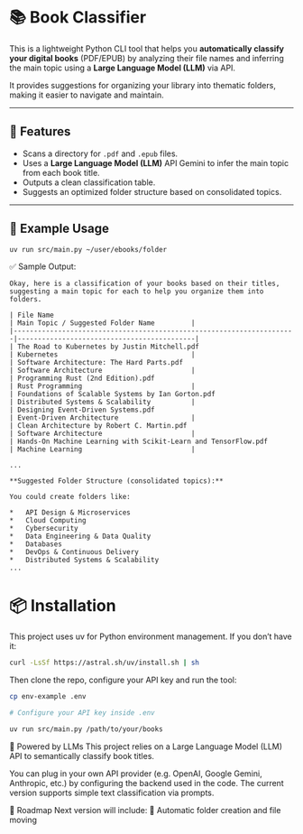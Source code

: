 # 📚 Book Classifier

This is a lightweight Python CLI tool that helps you **automatically classify your digital books** (PDF/EPUB) by analyzing their file names and inferring the main topic using a **Large Language Model (LLM)** via API.

It provides suggestions for organizing your library into thematic folders, making it easier to navigate and maintain.

---

## 🚀 Features

- Scans a directory for `.pdf` and `.epub` files.
- Uses a **Large Language Model (LLM)** API Gemini to infer the main topic from each book title.
- Outputs a clean classification table.
- Suggests an optimized folder structure based on consolidated topics.

---

## 🧪 Example Usage

```bash
uv run src/main.py ~/user/ebooks/folder
```

✅ Sample Output:

```
Okay, here is a classification of your books based on their titles, suggesting a main topic for each to help you organize them into folders.

| File Name                                                             | Main Topic / Suggested Folder Name         |
|----------------------------------------------------------------------|--------------------------------------------|
| The Road to Kubernetes by Justin Mitchell.pdf                        | Kubernetes                                 |
| Software Architecture: The Hard Parts.pdf                            | Software Architecture                      |
| Programming Rust (2nd Edition).pdf                                   | Rust Programming                           |
| Foundations of Scalable Systems by Ian Gorton.pdf                    | Distributed Systems & Scalability          |
| Designing Event-Driven Systems.pdf                                   | Event-Driven Architecture                  |
| Clean Architecture by Robert C. Martin.pdf                           | Software Architecture                      |
| Hands-On Machine Learning with Scikit-Learn and TensorFlow.pdf       | Machine Learning                           |

...

**Suggested Folder Structure (consolidated topics):**

You could create folders like:

*   API Design & Microservices
*   Cloud Computing
*   Cybersecurity
*   Data Engineering & Data Quality
*   Databases
*   DevOps & Continuous Delivery
*   Distributed Systems & Scalability
...
```

# 📦 Installation

This project uses uv for Python environment management. If you don’t have it:

```bash
curl -LsSf https://astral.sh/uv/install.sh | sh
```

Then clone the repo, configure your API key and run the tool:

```bash
cp env-example .env

# Configure your API key inside .env

uv run src/main.py /path/to/your/books
```

🧠 Powered by LLMs
This project relies on a Large Language Model (LLM) API to semantically classify book titles.

You can plug in your own API provider (e.g. OpenAI, Google Gemini, Anthropic, etc.) by configuring the backend used in the code. The current version supports simple text classification via prompts.


🔮 Roadmap
Next version will include:
📂 Automatic folder creation and file moving
